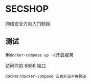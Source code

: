 # SECSHOP

网络安全方向入门题目

## 测试

用`docker-compose up -d`开启服务

访问你的 8888 端口

```
docker/docker-compose 安装方法不再赘述
```